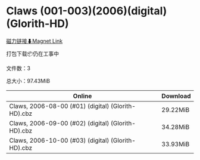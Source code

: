 # Claws (001-003)(2006)(digital)(Glorith-HD)

[磁力链接⬇Magnet Link](magnet:?xt=urn:btih:e3144c97bd93c7767e52caf9de9b0bfbfc0c9d75&dn=Claws%20%28001-003%29%282006%29%28digital%29%28Glorith-HD%29)

打包下载📦仍在工事中

文件数：3

总大小：97.43MiB

Online | Download
--- | ---
Claws, 2006-08-00 (#01) (digital) (Glorith-HD).cbz | 29.22MiB
Claws, 2006-09-00 (#02) (digital) (Glorith-HD).cbz | 34.28MiB
Claws, 2006-10-00 (#03) (digital) (Glorith-HD).cbz | 33.93MiB